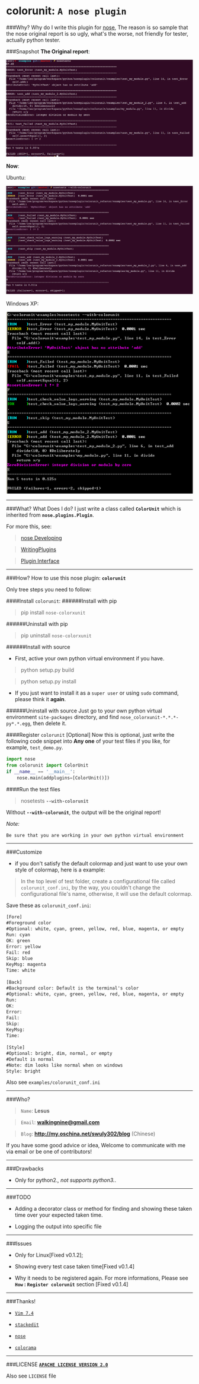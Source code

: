colorunit: `A nose plugin`
=====================

###Why?
   Why do I write  this plugin for [nose][nose], The reason is so sample that the nose original report is so ugly, what's the worse, not friendly for tester, actually python tester.

###Snapshot
**The Original report**:

![img](./examples/Screenshot_for_original_report.png)

**Now**:

Ubuntu:

![img](./examples/Screenshot_for_colorunit_report.png)

Windows XP:    

![img](./examples/Screenshot_for_colorunit_report_winXP.png)

------------------------------------------
###What?
What Does I do? I just write a class called **`ColorUnit`** which is inherited from **`nose.plugins.Plugin`**.

For more this, see:
> [nose Developing](https://nose.readthedocs.org/en/latest/developing.html)

> [WritingPlugins](http://python-nose.googlecode.com/svn/wiki/WritingPlugins.wiki)

> [Plugin Interface](http://nose.readthedocs.org/en/latest/plugins/interface.html#plugin-interface-methods)

--------------------------------

###How?
How to use this nose plugin: **`colorunit`**

Only tree steps you need to follow:

####Install `colorunit`:
######Install with pip
> pip install `nose-colorxunit`

######Uninstall with pip
> pip uninstall `nose-colorxunit`

######Install with source
* First, active your own python virtual environment if you have. 
	
> python setup.py build

> python setup.py install
	
* If you just want to install it as a `super user` or using `sudo` command, please think it **again**.

######Uninstall with source
Just go to your own python virtual environment `site-packages` directory, and find `nose_colorxunit-*.*.*-py*.*.egg`, then delete it.

####Register `colorunit` [Optional]
Now this is optional, just write the following code snippet into **Any one** of your test files if you like, for example, `test_demo.py`. 
```python
import nose
from colorunit import ColorUnit
if __name__ == '__main__':
    nose.main(addplugins=[ColorUnit()])
```

####Run the test files
> nosetests **`--with-colorunit`**

Without **`--with-colorunit`**, the output will be the original report!

*Note:*
	
	Be sure that you are working in your own python virtual environment

-----------------------------------------------
###Customize
* if you don't satisfy the default colormap and just want to use your own style 
of colormap, here is a example:

> In the top level of test folder, create a configurational file 
called `colorunit_conf.ini`, by the way, you couldn't change the 
configurational file's name, otherwise, it will use the default colormap.

Save these as `colorunit_conf.ini`:

```
[Fore]
#Foreground color
#Optional: white, cyan, green, yellow, red, blue, magenta, or empty
Run: cyan
OK: green
Error: yellow
Fail: red
Skip: blue
KeyMsg: magenta
Time: white

[Back]
#Background color: Default is the terminal's color
#Optional: white, cyan, green, yellow, red, blue, magenta, or empty
Run:
OK:
Error: 
Fail:
Skip:
KeyMsg:
Time:

[Style]
#Optional: bright, dim, normal, or empty 
#Default is normal
#Note: dim looks like normal when on windows 
Style: bright

```

Also see `examples/colorunit_conf.ini`

--------------------------------
###Who?
> `Name`: **Lesus**

> `Email`: **walkingnine@gmail.com**

> `Blog`: **http://my.oschina.net/swuly302/blog** (Chinese)

If you have some good advice or idea, Welcome to communicate with me via email or be one of contributors!
 
----------------------------
###Drawbacks
* Only for python2.*, not supports python3.*.

-----------------------------------------------
###TODO
* Adding a decorator class or method for finding and showing these taken time over your expected taken time.

* Logging the output into specific file

----------------------
###Issues
* Only for Linux[Fixed v0.1.2];

* Showing every test case taken time[Fixed v0.1.4]

* Why it needs to be registered again. For more informations, Please see **`How` : `Register colorunit`** section [Fixed v0.1.4]

-----------------------------------------
###Thanks!
* [`Vim 7.4`](http://vim.wendal.net/)

* [`stackedit`](http://benweet.github.io/stackedit)

* [`nose`][nose]

* [`colorama`](https://pypi.python.org/pypi/colorama)


----------------------------------------

###LICENSE
[**`APACHE LICENSE VERSION 2.0`**](./LICENSE)

Also see `LICENSE` file


[nose]:https://nose.readthedocs.org/en/latest/
